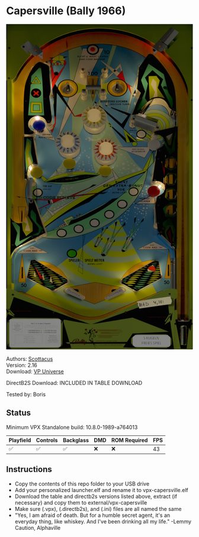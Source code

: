 # Capersville (Bally 1966)

![Table Preview](../../images/vpx-capersville.png)

Authors: [Scottacus](https://vpuniverse.com/profile/11566-scottacus/)  
Version: 2.16  
Download: [VP Universe](https://vpuniverse.com/files/file/10814-capersville-bally-1966/)

DirectB2S
Download: INCLUDED IN TABLE DOWNLOAD  

Tested by: Boris

## Status 

Minimum VPX Standalone build: 10.8.0-1989-a764013

| Playfield | Controls | Backglass | DMD | ROM Required | FPS | 
|-----------|----------|-----------|-----|--------------|-----|
| :white_check_mark: | :white_check_mark: | :white_check_mark: | :x: | :x: | 43 |

## Instructions

- Copy the contents of this repo folder to your USB drive
- Add your personalized launcher.elf and rename it to vpx-capersville.elf
- Download the table and directb2s versions listed above, extract (if necessary) and copy them to external/vpx-capersville
- Make sure (.vpx), (.directb2s), and (.ini) files are all named the same
- "Yes, I am afraid of death. But for a humble secret agent, it's an everyday thing, like whiskey. And I've been drinking all my life." -Lemmy Caution, Alphaville

